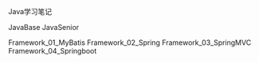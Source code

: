 Java学习笔记

JavaBase
JavaSenior

Framework_01_MyBatis
Framework_02_Spring
Framework_03_SpringMVC
Framework_04_Springboot